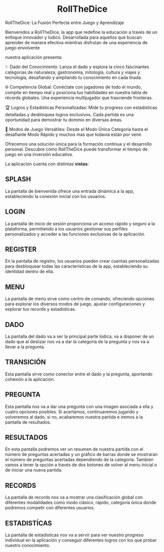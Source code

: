# <center>RollTheDice</center>

RollTheDice: La Fusión Perfecta entre Juego y Aprendizaje

Bienvenidos a RollTheDice, la app que redefine la educación a través de un enfoque innovador y lúdico. Desarrollada para aquellos que buscan aprender de manera efectiva mientras disfrutan de una experiencia de juego envolvente

nuestra aplicación presenta:

✨ Dado del Conocimiento: Lanza el dado y explora la cinco fascinantes categorías de naturaleza, gastronomía, mitología, cultura y viajes y tecnología, desafiando y ampliando tu conocimiento en cada tirada.

🌐 Competencia Global: Conéctate con jugadores de todo el mundo, compite en tiempo real y posiciona tus habilidades en nuestra tabla de récords globales. Una experiencia multijugador que trasciende fronteras.

🏆 Logros y Estadísticas Personalizadas: Mide tu progreso con estadísticas detalladas y desbloquea logros exclusivos. Cada partida es una oportunidad para demostrar tu dominio en diversas áreas.

🚀 Modos de Juego Versátiles: Desde el Modo Única Categoría hasta el desafiante Modo Rápido y muchos mas que todavía están por venir.

Ofrecemos una solución única para la formación continua y el desarrollo personal. Descubre cómo RollTheDice puede transformar el tiempo de juego en una inversión educativa.

La aplicación cuenta con distintas <strong>vistas</strong>:

## SPLASH

La pantalla de bienvenida ofrece una entrada dinámica a la app, estableciendo la conexión inicial con los usuarios.

## LOGIN

La pantalla de inicio de sesión proporciona un acceso rápido y seguro a la plataforma, permitiendo a los usuarios gestionar sus perfiles personalizados y acceder a las funciones exclusivas de la aplicación.

## REGISTER

En la pantalla de registro, los usuarios pueden crear cuentas personalizadas para desbloquear todas las características de la app, estableciendo su identidad dentro de ella.

## MENU

La pantalla de menú sirve como centro de comando, ofreciendo opciones para explorar los diversos modos de juego, ajustar configuraciones y explorar tus records y estadísticas.

## DADO

La pantalla del dado va a ser la principal parte lúdica, va a disponer de un dado que al deslizar nos va a dar la categoría de la pregunta y nos va a llevar a la pregunta.

## TRANSICIÓN

Esta pantalla sirve como conector entre el dado y la pregunta, aportando cohexión a la aplicación.

## PREGUNTA

Esta pantalla nos va a dar una pregunta con una imagen asociada a ella y cuatro opciones posibles. Si acertamos, continuaremos jugando y volveremos al dado, si no, acabaremos nuestra partida e iremos a la pantalla de resultados.

## RESULTADOS

En esta pantalla podremos ver un resumen de nuestra partida con el número de preguntas acertadas y un gráfico de barras donde se mostraran el número de preguntas acertadas dependiendo de la categoría. Tambien vamos a tener la opción a través de dos botones de volver al menu inicial o de iniciar una nueva partida.

## RECORDS

La pantalla de records nos va a mostrar una clasificación global con diferentes modalidades como modo clásico, rápido, categoría única donde podremos competir con diferentes usuarios.

## ESTADISTÍCAS

La pantalla de estadísticas nos va a servir para ver nuestro progreso individual en la aplicación y conseguir diferentes logros con los que probar nuestro conocimiento.





